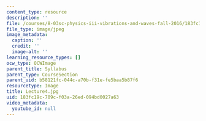```yaml
---
content_type: resource
description: ''
file: /courses/8-03sc-physics-iii-vibrations-and-waves-fall-2016/183fc19c709cf03a26ed094bd0027a63_Lecture4.jpg
file_type: image/jpeg
image_metadata:
  caption: ''
  credit: ''
  image-alt: ''
learning_resource_types: []
ocw_type: OCWImage
parent_title: Syllabus
parent_type: CourseSection
parent_uid: b58121fc-044c-a70b-f31e-fe5baa5b87f6
resourcetype: Image
title: Lecture4.jpg
uid: 183fc19c-709c-f03a-26ed-094bd0027a63
video_metadata:
  youtube_id: null
---
```

